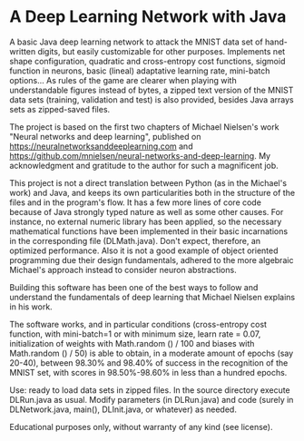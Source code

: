 # A Deep Learning Network with Java

A basic Java deep learning network to attack the MNIST data set of hand-written digits, but easily customizable for other purposes. 
Implements net shape configuration, quadratic and cross-entropy cost functions, sigmoid function in neurons, basic (lineal) adaptative 
learning rate, mini-batch options... As rules of the game are clearer when playing with understandable figures instead of bytes, a 
zipped text version of the MNIST data sets (training, validation and test) is also provided, besides Java arrays sets as zipped-saved files.

The project is based on the first two chapters of Michael Nielsen's work "Neural networks and deep learning", published on 
https://neuralnetworksanddeeplearning.com and https://github.com/mnielsen/neural-networks-and-deep-learning. My acknowledgment and 
gratitude to the author for such a magnificent job.

This project is not a direct translation between Python (as in the Michael's work) and Java, and keeps its own particularities 
both in the structure of the files and in the program's flow. It has a few more lines of core code because of Java strongly typed
nature as well as some other causes. For instance, no external numeric library has been applied, so the necessary mathematical 
functions have been implemented in their basic incarnations in the corresponding file (DLMath.java). Don't expect, therefore, an optimized 
performance. Also it is not a good example of object oriented programming due their design fundamentals, adhered to the more algebraic 
Michael's approach instead to consider neuron abstractions.

Building this software has been one of the best ways to follow and understand the fundamentals of deep learning that Michael Nielsen 
explains in his work. 

The software works, and in particular conditions (cross-entropy cost function, with mini-batch=1 or with minimum size, learn rate = 0.07, 
initialization of weights with Math.random () / 100 and biases with Math.random () / 50) is able to obtain, in a moderate amount of epochs 
(say 20-40), between 98.30% and 98.40% of success in the recognition of the MNIST set, with scores in 98.50%-98.60% in less than a hundred
epochs.

Use: ready to load data sets in zipped files. In the source directory execute DLRun.java as usual. Modify parameters (in DLRun.java) and 
code (surely in DLNetwork.java, main(), DLInit.java, or whatever) as needed. 

Educational purposes only, without warranty of any kind (see license).
